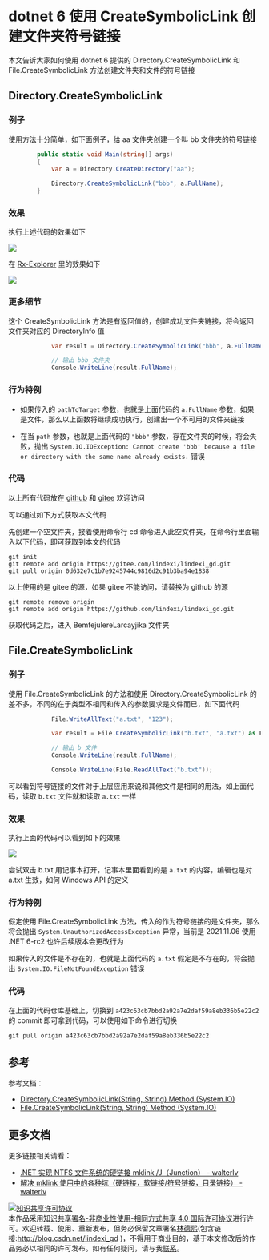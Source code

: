 
# dotnet 6 使用 CreateSymbolicLink 创建文件夹符号链接

本文告诉大家如何使用 dotnet 6 提供的 Directory.CreateSymbolicLink 和 File.CreateSymbolicLink 方法创建文件夹和文件的符号链接

<!--more-->



<!-- 发布 -->

## Directory.CreateSymbolicLink

### 例子

使用方法十分简单，如下面例子，给 aa 文件夹创建一个叫 bb 文件夹的符号链接

```csharp
        public static void Main(string[] args)
        {
            var a = Directory.CreateDirectory("aa");

            Directory.CreateSymbolicLink("bbb", a.FullName);
        }
```

### 效果

执行上述代码的效果如下

<!-- ![](image/dotnet 6 使用 CreateSymbolicLink 创建文件夹符号链接/dotnet 6 使用 CreateSymbolicLink 创建文件夹符号链接0.png) -->

![](http://image.acmx.xyz/lindexi%2F20211152014156475.jpg)

在 [Rx-Explorer](https://www.microsoft.com/store/productId/9N88QBQKF2RS) 里的效果如下

<!-- ![](image/dotnet 6 使用 CreateSymbolicLink 创建文件夹符号链接/dotnet 6 使用 CreateSymbolicLink 创建文件夹符号链接1.png) -->

![](http://image.acmx.xyz/lindexi%2F2021115201442899.jpg)

### 更多细节

这个 CreateSymbolicLink 方法是有返回值的，创建成功文件夹链接，将会返回文件夹对应的 DirectoryInfo 值

```csharp
            var result = Directory.CreateSymbolicLink("bbb", a.FullName) as DirectoryInfo;

            // 输出 bbb 文件夹
            Console.WriteLine(result.FullName);
```

### 行为特例

- 如果传入的 `pathToTarget` 参数，也就是上面代码的 `a.FullName` 参数，如果是文件，那么以上函数将继续成功执行，创建出一个不可用的文件夹链接

- 在当 `path` 参数，也就是上面代码的 `"bbb"` 参数，存在文件夹的时候，将会失败，抛出 `System.IO.IOException: Cannot create 'bbb' because a file or directory with the same name already exists.` 错误

### 代码

以上所有代码放在 [github](https://github.com/lindexi/lindexi_gd/tree/0d632e7c1b7e9245744c9816d2c91b3ba94e1838/BemfejulereLarcayjika) 和 [gitee](https://gitee.com/lindexi/lindexi_gd/tree/0d632e7c1b7e9245744c9816d2c91b3ba94e1838/BemfejulereLarcayjika) 欢迎访问

可以通过如下方式获取本文代码

先创建一个空文件夹，接着使用命令行 cd 命令进入此空文件夹，在命令行里面输入以下代码，即可获取到本文的代码

```
git init
git remote add origin https://gitee.com/lindexi/lindexi_gd.git
git pull origin 0d632e7c1b7e9245744c9816d2c91b3ba94e1838
```

以上使用的是 gitee 的源，如果 gitee 不能访问，请替换为 github 的源

```
git remote remove origin
git remote add origin https://github.com/lindexi/lindexi_gd.git
```

获取代码之后，进入 BemfejulereLarcayjika 文件夹

## File.CreateSymbolicLink

### 例子

使用 File.CreateSymbolicLink 的方法和使用 Directory.CreateSymbolicLink 的差不多，不同的在于类型不相同和传入的参数要求是文件而已，如下面代码

```csharp
            File.WriteAllText("a.txt", "123");

            var result = File.CreateSymbolicLink("b.txt", "a.txt") as FileInfo;

            // 输出 b 文件
            Console.WriteLine(result.FullName);

            Console.WriteLine(File.ReadAllText("b.txt"));
```

可以看到符号链接的文件对于上层应用来说和其他文件是相同的用法，如上面代码，读取 `b.txt` 文件就和读取 `a.txt` 一样

### 效果

执行上面的代码可以看到如下的效果

<!-- ![](image/dotnet 6 使用 CreateSymbolicLink 创建文件夹符号链接/dotnet 6 使用 CreateSymbolicLink 创建文件夹符号链接2.png) -->

![](http://image.acmx.xyz/lindexi%2F2021116834246891.jpg)

尝试双击 b.txt 用记事本打开，记事本里面看到的是 `a.txt` 的内容，编辑也是对 a.txt 生效，如何 Windows API 的定义

### 行为特例

假定使用 File.CreateSymbolicLink 方法，传入的作为符号链接的是文件夹，那么将会抛出 `System.UnauthorizedAccessException` 异常，当前是 2021.11.06 使用 .NET 6-rc2 也许后续版本会更改行为

如果传入的文件是不存在的，也就是上面代码的 `a.txt` 假定是不存在的，将会抛出 `System.IO.FileNotFoundException` 错误

### 代码

在上面的代码仓库基础上，切换到 `a423c63cb7bbd2a92a7e2daf59a8eb336b5e22c2` 的 commit 即可拿到代码，可以使用如下命令进行切换

```csharp
git pull origin a423c63cb7bbd2a92a7e2daf59a8eb336b5e22c2
```

## 参考

参考文档： 

- [Directory.CreateSymbolicLink(String, String) Method (System.IO)](https://docs.microsoft.com/en-us/dotnet/api/system.io.directory.createsymboliclink?view=net-6.0&WT.mc_id=WD-MVP-5003260 )
- [File.CreateSymbolicLink(String, String) Method (System.IO)](https://docs.microsoft.com/en-us/dotnet/api/system.io.file.createsymboliclink?view=net-6.0&WT.mc_id=WD-MVP-5003260 )

## 更多文档

更多链接相关请看：

- [.NET 实现 NTFS 文件系统的硬链接 mklink /J（Junction） - walterlv](https://blog.walterlv.com/post/mklink-junction-in-dotnet.html )
- [解决 mklink 使用中的各种坑（硬链接，软链接/符号链接，目录链接） - walterlv](https://blog.walterlv.com/post/problems-of-mklink.html )





<a rel="license" href="http://creativecommons.org/licenses/by-nc-sa/4.0/"><img alt="知识共享许可协议" style="border-width:0" src="https://licensebuttons.net/l/by-nc-sa/4.0/88x31.png" /></a><br />本作品采用<a rel="license" href="http://creativecommons.org/licenses/by-nc-sa/4.0/">知识共享署名-非商业性使用-相同方式共享 4.0 国际许可协议</a>进行许可。欢迎转载、使用、重新发布，但务必保留文章署名[林德熙](http://blog.csdn.net/lindexi_gd)(包含链接:http://blog.csdn.net/lindexi_gd )，不得用于商业目的，基于本文修改后的作品务必以相同的许可发布。如有任何疑问，请与我[联系](mailto:lindexi_gd@163.com)。